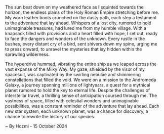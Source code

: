 
The sun beat down on my weathered face as I squinted towards the horizon, the endless plains of the Holy Roman Empire stretching before me. My worn leather boots crunched on the dusty path, each step a testament to the adventure that lay ahead. Whispers of a lost city, rumored to hold unimaginable treasures, had lured me from my humble village. With a knapsack filled with provisions and a heart filled with hope, I set out, ready to face the dangers and wonders of the unknown. Every rustle in the bushes, every distant cry of a bird, sent shivers down my spine, urging me to press onward, to unravel the mysteries that lay hidden within the sprawling wilderness.

The hyperdrive hummed, vibrating the entire ship as we leaped across the vast expanse of the Milky Way. My gaze, shielded by the visor of my spacesuit, was captivated by the swirling nebulae and shimmering constellations that filled the void. We were on a mission to the Andromeda Galaxy, a journey spanning millions of lightyears, a quest for a mythical planet rumored to hold the key to eternal life. Despite the challenges of interstellar travel, a thrilling sense of anticipation coursed through me. The vastness of space, filled with celestial wonders and unimaginable possibilities, was a constant reminder of the adventure that lay ahead. Each new star system, each unknown planet, was a chance for discovery, a chance to rewrite the history of our species. 

~ By Hozmi - 15 October 2024
